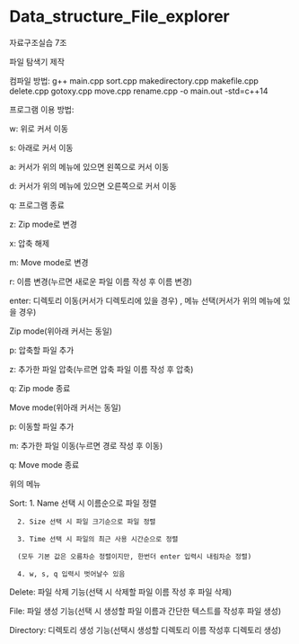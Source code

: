 # Data_structure_File_explorer
자료구조실습 7조

파일 탐색기 제작

컴파일 방법: g++ main.cpp sort.cpp makedirectory.cpp makefile.cpp delete.cpp gotoxy.cpp move.cpp rename.cpp -o main.out -std=c++14

프로그램 이용 방법:

w: 위로 커서 이동

s: 아래로 커서 이동

a: 커서가 위의 메뉴에 있으면 왼쪽으로 커서 이동

d: 커서가 위의 메뉴에 있으면 오른쪽으로 커서 이동

q: 프로그램 종료

z: Zip mode로 변경 

x: 압축 해제

m: Move mode로 변경

r: 이름 변경(누르면 새로운 파일 이름 작성 후 이름 변경)

enter: 디렉토리 이동(커서가 디렉토리에 있을 경우) , 메뉴 선택(커서가 위의 메뉴에 있을 경우)


Zip mode(위아래 커서는 동일)

p: 압축할 파일 추가

z: 추가한 파일 압축(누르면 압축 파일 이름 작성 후 압축)

q: Zip mode 종료


Move mode(위아래 커서는 동일)

p: 이동할 파일 추가

m: 추가한 파일 이동(누르면 경로 작성 후 이동)

q: Move mode 종료


위의 메뉴

Sort: 1. Name 선택 시 이름순으로 파일 정렬
      
      2. Size 선택 시 파일 크기순으로 파일 정렬
      
      3. Time 선택 시 파일의 최근 사용 시간순으로 정렬
      
      (모두 기본 값은 오름차순 정렬이지만, 한번더 enter 입력시 내림차순 정렬)
      
      4. w, s, q 입력시 벗어날수 있음

Delete: 파일 삭제 기능(선택 시 삭제할 파일 이름 작성 후 파일 삭제) 

File: 파일 생성 기능(선택 시 생성할 파일 이름과 간단한 텍스트를 작성후 파일 생성)

Directory: 디렉토리 생성 기능(선택시 생성할 디렉토리 이름 작성후 디렉토리 생성)
